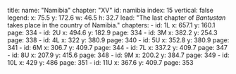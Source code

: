 title: 
    name: "Namibia"
    chapter: "XV"
id: namibia
index: 15
vertical: false 
legend:
    x: 75.5
    y: 172.6
    w: 46.5
    h: 32.7
lead: "The last chapter of <em>Bantustan</em> <br>takes place in the country of Namibia."
chapters: 
    - id: 1L
      x: 657.1
      y: 160.1
      page: 334
    - id: 2U
      x: 494.6
      y: 182.9
      page: 334
    - id: 3M
      x: 382.2
      y: 254.3
      page: 338
    - id: 4L
      x: 322
      y: 380.9
      page: 340
    - id: 5U
      x: 352.8
      y: 380.9
      page: 341
    - id: 6M
      x: 306.7
      y: 409.7
      page: 344
    - id: 7L
      x: 337.2
      y: 409.7
      page: 347 
    - id: 8U
      x: 207.9
      y: 415.6
      page: 348
    - id: 9M
      x: 200.2
      y: 384.7
      page: 349
    - id: 10L
      x: 429
      y: 486
      page: 351
    - id: 11U
      x: 367.6
      y: 409.7
      page: 353
